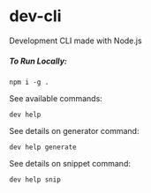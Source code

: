 # dev-cli
Development CLI made with Node.js

##### To Run Locally:
```$xslt
npm i -g .
```

See available commands:
```$xslt
dev help
```

See details on generator command:
```$xslt
dev help generate
```

See details on snippet command:
```$xslt
dev help snip
```
